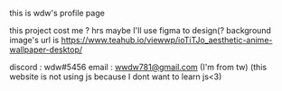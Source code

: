 this is wdw's profile page

this project cost me ? hrs
maybe I'll use figma to design(?
background image's url is https://www.teahub.io/viewwp/ioTiTJo_aesthetic-anime-wallpaper-desktop/



discord : wdw#5456
email : wwdw781@gmail.com
(I'm from tw)
(this website is not using js because I dont want to learn js<3)